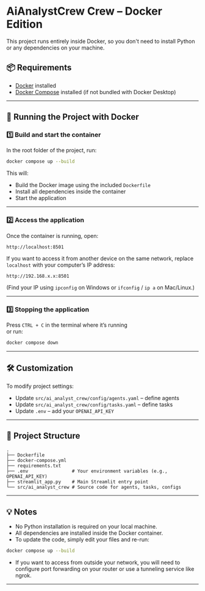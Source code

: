 # AiAnalystCrew Crew – Docker Edition

This project runs entirely inside Docker, so you don't need to install Python or any dependencies on your machine.

## 📦 Requirements
- [Docker](https://docs.docker.com/get-docker/) installed
- [Docker Compose](https://docs.docker.com/compose/install/) installed (if not bundled with Docker Desktop)

---

## 🚀 Running the Project with Docker

### 1️⃣ Build and start the container
In the root folder of the project, run:
```bash
docker compose up --build
```
This will:
- Build the Docker image using the included `Dockerfile`
- Install all dependencies inside the container
- Start the application

---

### 2️⃣ Access the application
Once the container is running, open:
```
http://localhost:8501
```
If you want to access it from another device on the same network, replace `localhost` with your computer’s IP address:
```
http://192.168.x.x:8501
```
(Find your IP using `ipconfig` on Windows or `ifconfig` / `ip a` on Mac/Linux.)

---

### 3️⃣ Stopping the application
Press `CTRL + C` in the terminal where it’s running  
or run:
```bash
docker compose down
```

---

## 🛠 Customization
To modify project settings:
- Update `src/ai_analyst_crew/config/agents.yaml` – define agents
- Update `src/ai_analyst_crew/config/tasks.yaml` – define tasks
- Update `.env` – add your `OPENAI_API_KEY`

---

## 📄 Project Structure
```
.
├── Dockerfile
├── docker-compose.yml
├── requirements.txt
├── .env                # Your environment variables (e.g., OPENAI_API_KEY)
├── streamlit_app.py    # Main Streamlit entry point
└── src/ai_analyst_crew # Source code for agents, tasks, configs
```

---

## 💡 Notes
- No Python installation is required on your local machine.
- All dependencies are installed inside the Docker container.
- To update the code, simply edit your files and re-run:
```bash
docker compose up --build
```
- If you want to access from outside your network, you will need to configure port forwarding on your router or use a tunneling service like ngrok.

---
